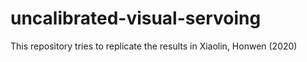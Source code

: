 # uncalibrated-visual-servoing
This repository tries to replicate the results in Xiaolin, Honwen (2020)
